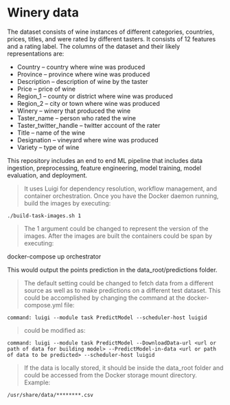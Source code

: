 # Winery data

The dataset consists of wine instances of different categories, countries, prices, titles, and were rated by different tasters. It consists of 12 features and a rating label. The columns of the dataset and their likely representations are:

* Country – country where wine was produced
* Province – province where wine was produced
* Description – description of wine by the taster
* Price – price of wine
* Region_1 – county or district where wine was produced
* Region_2 – city or town where wine was produced
* Winery – winery that produced the wine
* Taster_name – person who rated the wine
* Taster_twitter_handle – twitter account of the rater
* Title – name of the wine
* Designation – vineyard where wine was produced
* Variety – type of wine

This repository includes an end to end ML pipeline that includes data ingestion, preprocessing, feature engineering, model training, model evaluation, and deployment.

>It uses Luigi for dependency resolution, workflow management, and container orchestration. Once you have the Docker daemon running, build the images by executing:

    ./build-task-images.sh 1

>The 1 argument could be changed to represent the version of the images. After the images are built the containers could be span by executing:

docker-compose up orchestrator

This would output the points prediction in the data_root/predictions folder.

>The default setting could be changed to fetch data from a different source as well as to make predictions on a different test dataset. This could be accomplished by changing the command at the docker-compose.yml file:

    command: luigi --module task PredictModel --scheduler-host luigid

>could be modified as:

    command: luigi --module task PredictModel --DownloadData-url <url or path of data for building model> --PredictModel-in-data <url or path of data to be predicted> --scheduler-host luigid

>If the data is locally stored, it should be inside the data_root folder and could be accessed from the Docker storage mount directory. Example:

    /usr/share/data/********.csv
